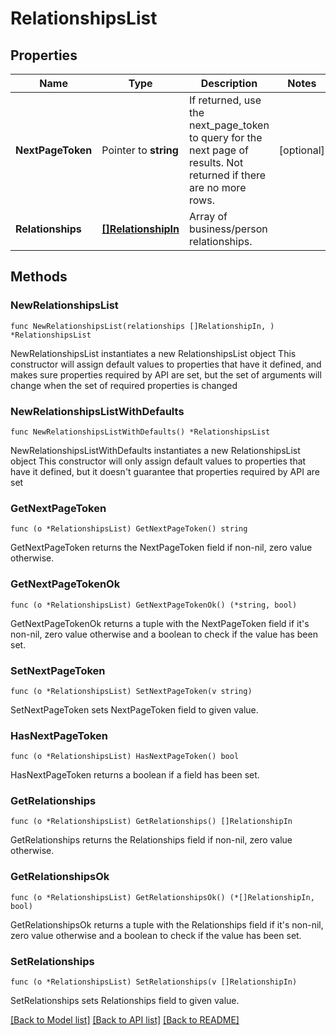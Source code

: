 # RelationshipsList

## Properties

Name | Type | Description | Notes
------------ | ------------- | ------------- | -------------
**NextPageToken** | Pointer to **string** | If returned, use the next_page_token to query for the next page of results. Not returned if there are no more rows. | [optional] 
**Relationships** | [**[]RelationshipIn**](RelationshipIn.md) | Array of business/person relationships. | 

## Methods

### NewRelationshipsList

`func NewRelationshipsList(relationships []RelationshipIn, ) *RelationshipsList`

NewRelationshipsList instantiates a new RelationshipsList object
This constructor will assign default values to properties that have it defined,
and makes sure properties required by API are set, but the set of arguments
will change when the set of required properties is changed

### NewRelationshipsListWithDefaults

`func NewRelationshipsListWithDefaults() *RelationshipsList`

NewRelationshipsListWithDefaults instantiates a new RelationshipsList object
This constructor will only assign default values to properties that have it defined,
but it doesn't guarantee that properties required by API are set

### GetNextPageToken

`func (o *RelationshipsList) GetNextPageToken() string`

GetNextPageToken returns the NextPageToken field if non-nil, zero value otherwise.

### GetNextPageTokenOk

`func (o *RelationshipsList) GetNextPageTokenOk() (*string, bool)`

GetNextPageTokenOk returns a tuple with the NextPageToken field if it's non-nil, zero value otherwise
and a boolean to check if the value has been set.

### SetNextPageToken

`func (o *RelationshipsList) SetNextPageToken(v string)`

SetNextPageToken sets NextPageToken field to given value.

### HasNextPageToken

`func (o *RelationshipsList) HasNextPageToken() bool`

HasNextPageToken returns a boolean if a field has been set.

### GetRelationships

`func (o *RelationshipsList) GetRelationships() []RelationshipIn`

GetRelationships returns the Relationships field if non-nil, zero value otherwise.

### GetRelationshipsOk

`func (o *RelationshipsList) GetRelationshipsOk() (*[]RelationshipIn, bool)`

GetRelationshipsOk returns a tuple with the Relationships field if it's non-nil, zero value otherwise
and a boolean to check if the value has been set.

### SetRelationships

`func (o *RelationshipsList) SetRelationships(v []RelationshipIn)`

SetRelationships sets Relationships field to given value.



[[Back to Model list]](../README.md#documentation-for-models) [[Back to API list]](../README.md#documentation-for-api-endpoints) [[Back to README]](../README.md)



